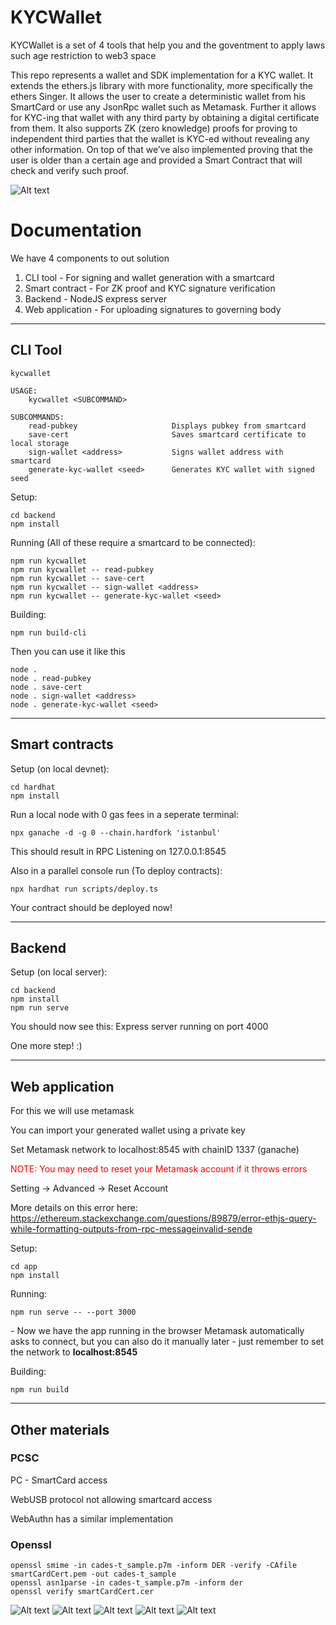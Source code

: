 # KYCWallet

KYCWallet is a set of 4 tools that help you and the goventment to apply laws such age restriction to web3 space

This repo represents a wallet and SDK implementation for a KYC wallet. It extends the ethers.js library with more functionality, more specifically the ethers Singer. It allows the user to create a deterministic wallet from his SmartCard or use any JsonRpc wallet such as Metamask. Further it allows for KYC-ing that wallet with any third party by obtaining a digital certificate from them. It also supports ZK (zero knowledge) proofs for proving to independent third parties that the wallet is KYC-ed without revealing any other information. On top of that we’ve also implemented proving that the user is older than a certain age and provided a Smart Contract that will check and verify such proof.

![Alt text](./gambling18plus.png?raw=true "Title")

# Documentation

We have 4 components to out solution

1. CLI tool - For signing and wallet generation with a smartcard
2. Smart contract - For ZK proof and KYC signature verification
3. Backend - NodeJS express server
4. Web application - For uploading signatures to governing body

---

## CLI Tool

```
kycwallet

USAGE:
    kycwallet <SUBCOMMAND>

SUBCOMMANDS:
    read-pubkey                     Displays pubkey from smartcard
    save-cert                       Saves smartcard certificate to local storage
    sign-wallet <address>           Signs wallet address with smartcard
    generate-kyc-wallet <seed>      Generates KYC wallet with signed seed
```

Setup:

```
cd backend
npm install
```

Running (All of these require a smartcard to be connected):

```
npm run kycwallet
npm run kycwallet -- read-pubkey
npm run kycwallet -- save-cert
npm run kycwallet -- sign-wallet <address>
npm run kycwallet -- generate-kyc-wallet <seed>
```

Building:

```
npm run build-cli
```

Then you can use it like this

```
node .
node . read-pubkey
node . save-cert
node . sign-wallet <address>
node . generate-kyc-wallet <seed>
```

---

## Smart contracts

Setup (on local devnet):

```
cd hardhat
npm install
```

Run a local node with 0 gas fees in a seperate terminal:

```
npx ganache -d -g 0 --chain.hardfork 'istanbul'
```

This should result in RPC Listening on 127.0.0.1:8545

Also in a parallel console run (To deploy contracts):

```
npx hardhat run scripts/deploy.ts
```

Your contract should be deployed now!

---

## Backend

Setup (on local server):

```
cd backend
npm install
npm run serve
```

You should now see this: Express server running on port 4000

One more step! :)

---

## Web application

For this we will use metamask

You can import your generated wallet using a private key

Set Metamask network to localhost:8545 with chainID 1337 (ganache)

<span style="color:red">NOTE: You may need to reset your Metamask account if it throws errors

Setting -> Advanced -> Reset Account

More details on this error here: https://ethereum.stackexchange.com/questions/89879/error-ethjs-query-while-formatting-outputs-from-rpc-messageinvalid-sende
</span>

Setup:

```
cd app
npm install
```

Running:

```
npm run serve -- --port 3000
```

\- Now we have the app running in the browser
Metamask automatically asks to connect, but you can also do it manually later - just remember to set the network to **localhost:8545**

Building:

```
npm run build
```

---

## Other materials

### PCSC

PC - SmartCard access

WebUSB protocol not allowing smartcard access

WebAuthn has a similar implementation

### Openssl

```
openssl smime -in cades-t_sample.p7m -inform DER -verify -CAfile smartCardCert.pem -out cades-t_sample
openssl asn1parse -in cades-t_sample.p7m -inform der
openssl verify smartCardCert.cer
```

![Alt text](./1.png?raw=true "Title")
![Alt text](./2.png?raw=true "Title")
![Alt text](./3.png?raw=true "Title")
![Alt text](./4.png?raw=true "Title")
![Alt text](./5.png?raw=true "Title")
